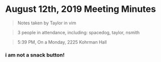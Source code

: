 # August 12th, 2019 Meeting Minutes
> Notes taken by Taylor in vim

> 3 people in attendance, including: spacedog, taylor, nsmith

> 5:39 PM, On a Monday, 2225 Kohrman Hall

###  i am not a snack button!

